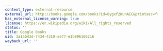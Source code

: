 ```yaml
---
content_type: external-resource
external_url: http://books.google.com/books?id=8ygxf2WunAIC&printsec=frontcover
has_external_license_warning: true
license: https://en.wikipedia.org/wiki/All_rights_reserved
status: ''
title: Google Books
uid: 3a1ab43d-7434-4310-ae77-e1b896166216
wayback_url: ''
---
```


